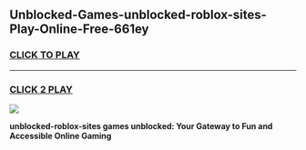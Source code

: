 
## Unblocked-Games-unblocked-roblox-sites-Play-Online-Free-661ey
<h3>
<a href="https://premium76.site?title=unblocked-roblox-sites&ref=26A">CLICK TO PLAY</a></h3>
<hr>

<h3>
<a href="https://premium76.site?title=unblocked-roblox-sites&ref=26A">CLICK 2 PLAY</a>
  
</h3>

<a href="https://premium76.site?title=unblocked-roblox-sites&ref=26A"><img src="https://clearcache.store/games.png"></a>


**unblocked-roblox-sites games unblocked: Your Gateway to Fun and Accessible Online Gaming**
